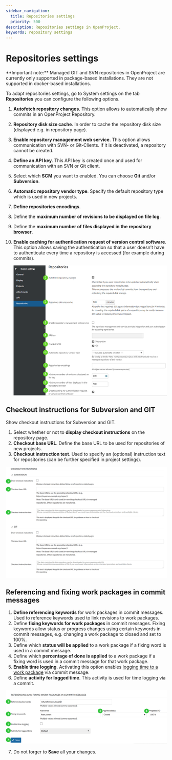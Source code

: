 ```yaml
---
sidebar_navigation:
  title: Repositories settings
  priority: 500
description: Repositories settings in OpenProject.
keywords: repository settings
---
```

# Repositories settings

<div class="alert alert-info" role="alert">
**Important note:** Managed GIT and SVN repositories in OpenProject are currently only supported in package-based installations. They are not supported in docker-based installations.
</div>

To adapt repositories settings, go to System settings on the tab **Repositories** you can configure the following options.

1. **Autofetch repository changes**. This option allows to automatically show commits in an OpenProject Repository.
2. **Repository disk size cache**. In order to cache the repository disk size (displayed e.g. in repository page).
3. **Enable repository management web service**. This option allows communication with SVN- or Git-Clients. If it is deactivated, a repository cannot be created.
4. **Define an API key**. This API key is created once and used for communication with an SVN or Git client.
5. Select which **SCM** you want to enabled. You can choose **Git** and/or **Subversion**.
6. **Automatic repository vendor type**. Specify the default repository type which is used in new projects.
7. **Define repositories encodings**.
8. Define the **maximum number of revisions to be displayed on file log**.
9. Define the **maximum number of files displayed in the repository browser**.
10. **Enable caching for authentication request of version control software**. This option allows saving the authentication so that a user doesn’t have to authenticate every time a repository is accessed (for  example during commits).

    ![image-20211209174118702](image-20211209174118702.png)



## Checkout instructions for Subversion and GIT

Show checkout instructions for Subversion and GIT.

1. Select whether or not to **display checkout instructions** on the repository page.
2. **Checkout base URL**. Define the base URL to be used for repositories of new projects.
3. **Checkout instruction text**. Used to specify an (optional) instruction text for repositories (can be further specified in project settings).

![Sys-admin-system-settings-repositories-checkout-instructions](Sys-admin-system-settings-repositories-checkout-instructions.png)

## Referencing and fixing work packages in commit messages

1. **Define referencing keywords** for work packages in commit messages.  Used to reference keywords used to link revisions to work packages.
2. Define **fixing keywords for work packages** in commit messages. Fixing keywords allow status or progress changes using certain keywords in commit messages, e.g. changing a work package to closed and set to 100%.
3. Define which **status will be applied** to a work package if a fixing word is used in a commit message.
4. Define which **percentage of done is applied** to a work package if a fixing word is used in a commit message for that work package.
5. **Enable time logging**. Activating this option enables [logging time to a work package](../../../user-guide/time-and-costs/time-tracking) via commit message.
6. Define **activity for logged time**. This activity is used for time logging via a commit.

![Sys-admin-system-settings-repositories-fixing-commit-messages](Sys-admin-system-settings-repositories-fixing-commit-messages.png)

7. Do not forger to **Save** all your changes.
